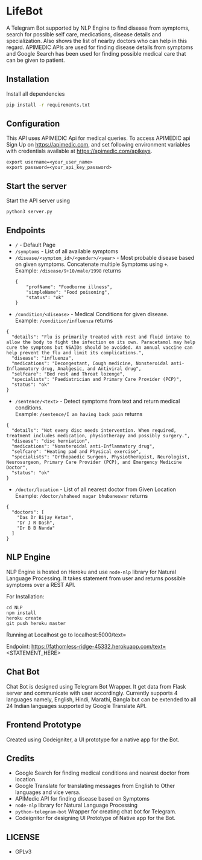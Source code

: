 # LifeBot

A Telegram Bot supported by NLP Engine to find disease from symptoms, search for possible self care, medications, disease details and specialization. Also shows the list of nearby doctors who can help in this regard. APIMEDIC APIs are used for finding disease details from symptoms and Google Search has been used for finding possible medical care that can be given to patient.

## Installation
Install all dependencies
```bash
pip install -r requirements.txt
```

## Configuration
This API uses APIMEDIC Api for medical queries. To access APIMEDIC api Sign Up on <https://apimedic.com>, and set following environment variables with credentials available at <https://apimedic.com/apikeys>.

```
export username=<your_user_name>
export password=<your_api_key_password>
```

## Start the server
Start the API server using
```
python3 server.py
```

## Endpoints
- `/` - Default Page
- `/symptoms` - List of all available symptoms
- `/disease/<symptom_id>/<gender>/<year>` - Most probable disease based on given symptoms. Concatenate multiple Symptoms using `+`.  
    Example: `/disease/9+10/male/1998` returns 
    ```
    {
        "profName": "Foodborne illness", 
        "simpleName": "Food poisoning", 
        "status": "ok"
    }
    ```
- `/condition/<disease>` - Medical Conditions for given disease.  
Example: `/condition/influenza` returns  
```
{
  "details": "Flu is primarily treated with rest and fluid intake to allow the body to fight the infection on its own. Paracetamol may help cure the symptoms but NSAIDs should be avoided. An annual vaccine can help prevent the flu and limit its complications.", 
  "disease": "influenza", 
  "medications": "Decongestant, Cough medicine, Nonsteroidal anti-Inflammatory drug, Analgesic, and Antiviral drug", 
  "selfcare": "Bed rest and Throat lozenge", 
  "specialists": "Paediatrician and Primary Care Provider (PCP)", 
  "status": "ok"
}
```

- `/sentence/<text>` - Detect symptoms from text and return medical conditions.  
Example: `/sentence/I am having back pain` returns
```
{
  "details": "Not every disc needs intervention. When required, treatment includes medication, physiotherapy and possibly surgery.", 
  "disease": "disc herniation", 
  "medications": "Nonsteroidal anti-Inflammatory drug", 
  "selfcare": "Heating pad and Physical exercise", 
  "specialists": "Orthopaedic Surgeon, Physiotherapist, Neurologist, Neurosurgeon, Primary Care Provider (PCP), and Emergency Medicine Doctor", 
  "status": "ok"
}
```

- `/doctor/location` - List of all nearest doctor from Given Location  
Example: `/doctor/shaheed nagar bhubaneswar` returns
```
{
  "doctors": [
    "Das Dr Bijay Ketan", 
    "Dr J R Dash", 
    "Dr B B Nanda"
  ]
}
```

## NLP Engine
NLP Engine is hosted on Heroku and use `node-nlp` library for Natural Language Processing. It takes statement from user and returns possible symptoms over a REST API.

For Installation:
```
cd NLP
npm install
heroku create
git push heroku master
```

Running at Localhost
go to localhost:5000/text=<statement>

Endpoint: https://fathomless-ridge-45332.herokuapp.com/text=<STATEMENT_HERE>

## Chat Bot
Chat Bot is designed using Telegram Bot Wrapper. It get data from Flask server and communicate with user accordingly. Currently supports 4 languages namely, English, Hindi, Marathi, Bangla but can be extended to all 24 Indian languages supported by Google Translate API.

## Frontend Prototype
Created using Codeigniter, a UI prototype for a native app for the Bot.

## Credits
- Google Search for finding medical conditions and nearest doctor from location.
- Google Translate for translating messages from English to Other languages and vice versa.
- APIMedic API for finding disease based on Symptoms
- `node-nlp` library for Natural Language Processing
- `python-telegram-bot` Wrapper for creating chat bot for Telegram.
- Codeignitor for designing UI Prototype of Native app for the Bot.

## LICENSE
- GPLv3
